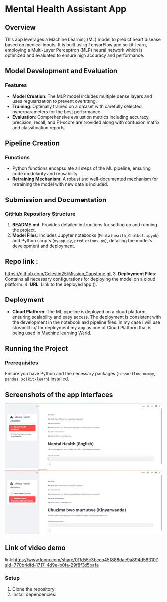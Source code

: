 # Mental Health Assistant App

## Overview
This app leverages a Machine Learning (ML) model to predict heart disease based on medical inputs. It is built using TensorFlow and scikit-learn, employing a Multi-Layer Perceptron (MLP) neural network which is optimized and evaluated to ensure high accuracy and performance.

## Model Development and Evaluation

### Features
- **Model Creation**: The MLP model includes multiple dense layers and uses regularization to prevent overfitting.
- **Training**: Optimally trained on a dataset with carefully selected hyperparameters for the best performance.
- **Evaluation**: Comprehensive evaluation metrics including accuracy, precision, recall, and F1-score are provided along with confusion matrix and classification reports.

## Pipeline Creation

### Functions
- Python functions encapsulate all steps of the ML pipeline, ensuring code modularity and reusability.
- **Retraining Mechanism**: A robust and well-documented mechanism for retraining the model with new data is included.

## Submission and Documentation

### GitHub Repository Structure
1. **README.md**: Provides detailed instructions for setting up and running the project.
2. **Model Files**: Includes Jupyter notebooks (`Mentalhealth_Chatbot.ipynb`) and Python scripts (`myapp.py`, `predictions.py`), detailing the model's development and deployment.
## Repo link :
https://github.com/Celestin25/Mission_Capstone.git
3. **Deployment Files**: Contains all necessary configurations for deploying the model on a cloud platform.
4. **URL**: Link to the deployed app ().

## Deployment

- **Cloud Platform**: The ML pipeline is deployed on a cloud platform, ensuring scalability and easy access. The deployment is consistent with the development in the notebook and pipeline files. In my case I will use streamlit.io/  for deployment my app as one of Cloud Platform that is being used in Machine learning World.

## Running the Project

### Prerequisites
Ensure you have Python and the necessary packages (`tensorflow`, `numpy`, `pandas`, `scikit-learn`) installed.

## Screenshots of the app interfaces
![Chatbot in English](./english%20chatbot.png)
![Chatbot in Kinyarwanda](./kinyarwanda%20chatbot.png)

## Link of video demo
link:https://www.loom.com/share/011d55c3bccb45f888dae9a894d58310?sid=770b4dfd-1717-4d9e-b0fa-29f8f3d5bafa

### Setup
1. Clone the repository:
2. Install dependencies:
